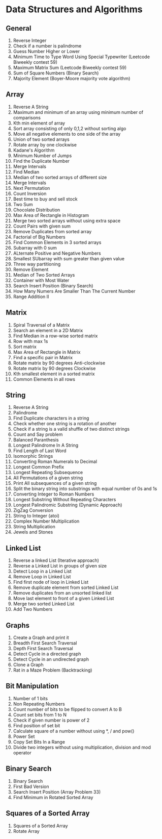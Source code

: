 # Data Structures and Algorithms

## General
1. Reverse Integer
2. Check if a number is palindrome
3. Guess Number Higher or Lower
4. Minimum Time to Type Word Using Special Typewriter (Leetcode Biweekly contest 59)
5. Maximum Matrix Sum (Leetcode Biweekly contest 59)
6. Sum of Square Numbers (Binary Search)
7. Majority Element (Boyer-Moore majority vote algorithm)


## Array
1. Reverse A String 
2. Maximum and minimum of an array using minimum number of comparisons
3. Kth min element of array
4. Sort array consisting of only 0,1,2 without sorting algo
5. Move all negative elements to one side of the array
6. Union of two sorted arrays
7. Rotate array by one clockwise
8. Kadane's Algorithm
9. Minimum Number of Jumps
10. Find the Duplicate Number
11. Merge Intervals
12. Find Median
13. Median of two sorted arrays of different size
14. Merge Intervals
15. Next Permutation
16. Count Inversion
17. Best time to buy and sell stock
18. Two Sum 
19. Chocolate Distribution
20. Max Area of Rectangle in Histogram
21. Merge two sorted arrays without using extra space
22. Count Pairs with given sum
23. Remove Duplicates from sorted array
24. Factorial of Big Numbers
25. Find Common Elements in 3 sorted arrays
26. Subarray with 0 sum 
27. ALternate Positive and Negative Numbers
28. Smallest SUbarray with sum greater than given value
29. Three way partitioning
30. Remove Element
31. Median of Two Sorted Arrays
32. Container with Most Water
33. Search Insert Position (Binary Search)
34. How Many Numers Are Smaller Than The Current Number 
35. Range Addition II

## Matrix
1. Spiral Traversal of a Matrix
2. Search an element in a 2D Matrix
3. Find Median in a row-wise sorted matrix
4. Row with max 1s
5. Sort matrix
6. Max Area of Rectangle in Matrix
7. Find a specific pair in Matrix
8. Rotate matrix by 90 degrees Anti-clockwise
9. Rotate matrix by 90 degrees Clockwise
10. Kth smallest element in a sorted matrix
11. Common Elements in all rows


## String
1. Reverse A String
2. Palindrome
3. Find Duplicate characters in a string
4. Check whether one string is a rotation of another
5. Check if a string is a valid shuffle of two distinct strings
6. Count and Say problem
7. Balanced Paranthesis
8. Longest Palindrome In A String
9. Find Length of Last Word
10. Isomorphic Strings
11. Converting Roman Numerals to Decimal
12. Longest Common Prefix
13. Longest Repeating Subsequence
14. All Permutations of a given string
15. Print All subsequences of a given string
16. Split the binary string into substrings with equal number of 0s and 1s
17. Converting Integer to Roman Numbers
18. Longest Substring Without Repeating Characters
19. Longest Palindromic Substring (Dynamic Approach)
20. ZigZag Conversion
21. String to Integer (atoi)
22. Complex Number Multiplication
23. String Multiplication
24. Jewels and Stones


## Linked List
1. Reverse a linked List (Iterative approach)
2. Reverse a Linked List in groups of given size
3. Detect Loop in a Linked List
4. Remove Loop in Linked List
5. Find first node of loop in Linked List
6. Remove duplicate element from sorted Linked List
7. Remove duplicates from an unsorted linked list 
8. Move last element to front of a given Linked List
9. Merge two sorted Linked List
10. Add Two Numbers


## Graphs
1. Create a Graph and print it
2. Breadth First Search Traversal
3. Depth First Search Traversal
4. Detect Cycle in a directed graph
5. Detect Cycle in an undirected graph
6. Clone a Graph
7. Rat in a Maze Problem (Backtracking)


## Bit Manipulation
1. Number of 1 bits
2. Non Repeating Numbers
3. Count number of bits to be flipped to convert A to B
4. Count set bits from 1 to N
5. Check if given number is power of 2
6. Find position of set bit
7. Calculate square of a number without using *, / and pow()
8. Power Set
9. Copy Set Bits In a Range
10. Divide two integers without using multiplication, division and mod operator

## Binary Search
1. Binary Search
2. First Bad Version
3. Search Insert Position (Array Problem 33)
4. Find Minimum in Rotated Sorted Array

## Squares of a Sorted Array
1. Squares of a Sorted Array
2. Rotate Array

